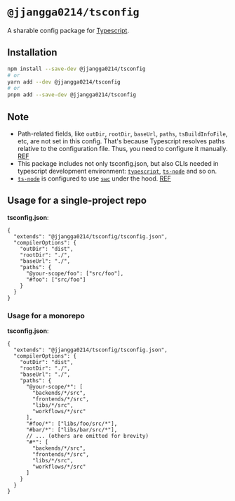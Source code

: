 # `@jjangga0214/tsconfig`

A sharable config package for [Typescript](https://www.typescriptlang.org).

## Installation

```sh
npm install --save-dev @jjangga0214/tsconfig
# or
yarn add --dev @jjangga0214/tsconfig
# or
pnpm add --save-dev @jjangga0214/tsconfig
```

## Note

- Path-related fields, like `outDir`, `rootDir`, `baseUrl`, `paths`, `tsBuildInfoFile`, etc, are not set in this config. That's because Typescript resolves paths relative to the configuration file. Thus, you need to configure it manually. [REF](https://github.com/Microsoft/TypeScript/issues/29172)
- This package includes not only tsconfig.json, but also CLIs needed in typescript development environment: [`typescript`](https://www.npmjs.com/package/typescript), [`ts-node`](https://www.npmjs.com/package/ts-node) and so on.
- [`ts-node`](https://typestrong.org/ts-node/) is configured to use [`swc`](https://github.com/swc-project/swc) under the hood. [REF](https://typestrong.org/ts-node/docs/transpilers)

## Usage for a single-project repo

**tsconfig.json**:

```jsonc
{
  "extends": "@jjangga0214/tsconfig/tsconfig.json",
  "compilerOptions": {
    "outDir": "dist",
    "rootDir": "./",
    "baseUrl": "./",
    "paths": {
      "@your-scope/foo": ["src/foo"],
      "#foo": ["src/foo"]
    }
  }
}
```

### Usage for a monorepo

**tsconfig.json**:

```jsonc
{
  "extends": "@jjangga0214/tsconfig/tsconfig.json",
  "compilerOptions": {
    "outDir": "dist",
    "rootDir": "./",
    "baseUrl": "./",
    "paths": {
      "@your-scope/*": [
        "backends/*/src",
        "frontends/*/src",
        "libs/*/src",
        "workflows/*/src"
      ],
      "#foo/*": ["libs/foo/src/*"],
      "#bar/*": ["libs/bar/src/*"],
      // ... (others are omitted for brevity)
      "#*": [
        "backends/*/src",
        "frontends/*/src",
        "libs/*/src",
        "workflows/*/src"
      ]
    }
  }
}
```
